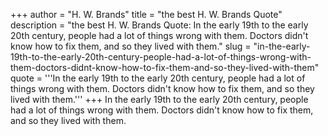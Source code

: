 +++
author = "H. W. Brands"
title = "the best H. W. Brands Quote"
description = "the best H. W. Brands Quote: In the early 19th to the early 20th century, people had a lot of things wrong with them. Doctors didn't know how to fix them, and so they lived with them."
slug = "in-the-early-19th-to-the-early-20th-century-people-had-a-lot-of-things-wrong-with-them-doctors-didnt-know-how-to-fix-them-and-so-they-lived-with-them"
quote = '''In the early 19th to the early 20th century, people had a lot of things wrong with them. Doctors didn't know how to fix them, and so they lived with them.'''
+++
In the early 19th to the early 20th century, people had a lot of things wrong with them. Doctors didn't know how to fix them, and so they lived with them.
